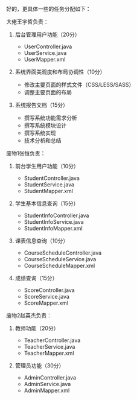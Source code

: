 好的，更具体一些的任务分配如下：

大佬王宇哲负责：

1. 后台管理用户功能（20分）

    - UserController.java
    - UserService.java
    - UserMapper.xml

2. 系统界面美观度和布局协调性（10分）

    - 修改主要页面的样式文件（CSS/LESS/SASS）
    - 调整主要页面的布局

3. 系统报告文档（15分）

    - 撰写系统功能需求分析
    - 撰写系统模块设计
    - 撰写系统实现
    - 技术分析和总结

废物1张恒负责：

1. 前台学生用户功能（10分）

    - StudentController.java
    - StudentService.java
    - StudentMapper.xml

2. 学生基本信息查询（15分）

    - StudentInfoController.java
    - StudentInfoService.java
    - StudentInfoMapper.xml

3. 课表信息查询（10分）

    - CourseScheduleController.java
    - CourseScheduleService.java
    - CourseScheduleMapper.xml

4. 成绩查询（15分）

    - ScoreController.java
    - ScoreService.java
    - ScoreMapper.xml

废物2赵英杰负责：

1. 教师功能（20分）

    - TeacherController.java
    - TeacherService.java
    - TeacherMapper.xml

2. 管理员功能（30分）

    - AdminController.java
    - AdminService.java
    - AdminMapper.xml

